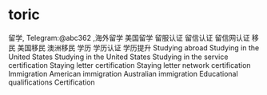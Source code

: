 # toric
留学, Telegram:@abc362 ,海外留学 美国留学 留服认证 留信认证 留信网认证 移民 美国移民 澳洲移民 学历 学历认证 学历提升 Studying abroad Studying in the United States Studying in the United States Studying in the service certification Staying letter certification Staying letter network certification Immigration American immigration Australian immigration Educational qualifications Certification
